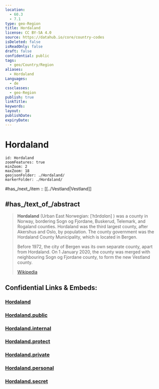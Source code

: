 ```yaml
---
location:
  - 60.3
  - 7.1
type: geo-Region
title: Hordaland
license: CC BY-SA 4.0
source: https://datahub.io/core/country-codes
isDeleted: false
isReadOnly: false
draft: false
confidential: public
tags:
  - geo/Country/Region
aliases:
  - Hordaland
Languages:
  - de
cssclasses:
  - geo-Region
publish: true
linkTitle:
keywords:
layout:
publishDate:
expiryDate:
---
```


# Hordaland

```leaflet
id: Hordaland
zoomFeatures: true 
minZoom: 2 
maxZoom: 18
geojsonFolder: ./Hordaland/
markerFolder: ./Hordaland/
```

#has_/next_/item :: [[../Vestland|Vestland]] 


## #has_/text_of_/abstract 

> **Hordaland** (Urban East Norwegian: [ˈhɔ̂rdɑlɑn] ) was a county in Norway, 
> bordering Sogn og Fjordane, Buskerud, Telemark, and Rogaland counties. 
> Hordaland was the third largest county, after Akershus and Oslo, by population. 
> The county government was the Hordaland County Municipality, which is located in Bergen. 
> 
> Before 1972, the city of Bergen was its own separate county, apart from Hordaland. 
> On 1 January 2020, the county was merged with neighbouring Sogn og Fjordane county, to form the new Vestland county.
>
> [Wikipedia](https://en.wikipedia.org/wiki/Hordaland)


## Confidential Links & Embeds: 

### [Hordaland](/_Standards/Earth/Continent/Europe/Europe~North/Norway/Counties~Norway/Vestland/Hordaland.md) 

### [Hordaland.public](/_public/Earth/Continent/Europe/Europe~North/Norway/Counties~Norway/Vestland/Hordaland.public.md) 

### [Hordaland.internal](/_internal/Earth/Continent/Europe/Europe~North/Norway/Counties~Norway/Vestland/Hordaland.internal.md) 

### [Hordaland.protect](/_protect/Earth/Continent/Europe/Europe~North/Norway/Counties~Norway/Vestland/Hordaland.protect.md) 

### [Hordaland.private](/_private/Earth/Continent/Europe/Europe~North/Norway/Counties~Norway/Vestland/Hordaland.private.md) 

### [Hordaland.personal](/_personal/Earth/Continent/Europe/Europe~North/Norway/Counties~Norway/Vestland/Hordaland.personal.md) 

### [Hordaland.secret](/_secret/Earth/Continent/Europe/Europe~North/Norway/Counties~Norway/Vestland/Hordaland.secret.md)

